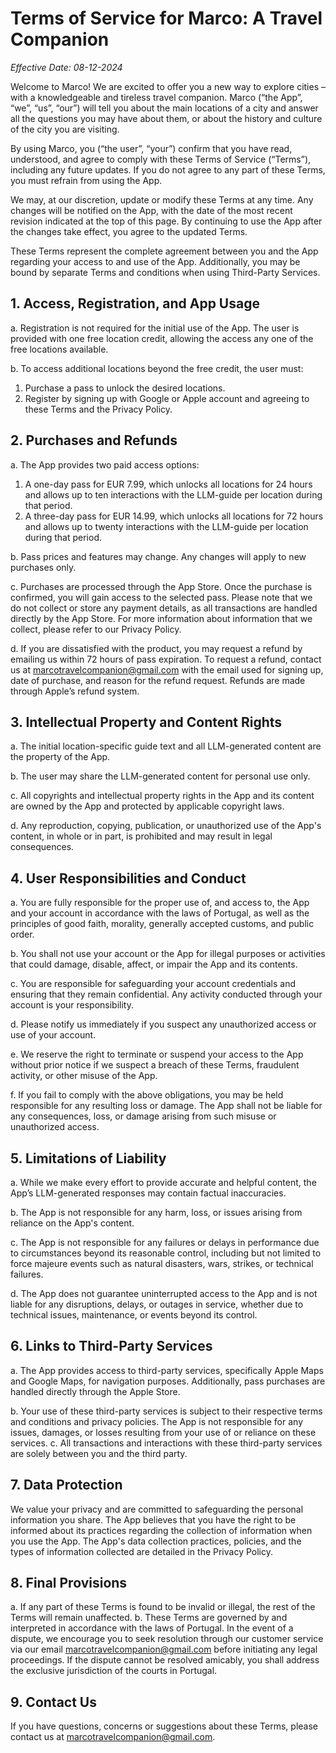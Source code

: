 # Terms of Service for Marco: A Travel Companion

*Effective Date: 08-12-2024*

Welcome to Marco! We are excited to offer you a new way to explore cities – with a knowledgeable and tireless travel companion. Marco (“the App”, “we”, “us”, “our”) will tell you about the main locations of a city and answer all the questions you may have about them, or about the history and culture of the city you are visiting.

By using Marco, you (“the user”, “your”) confirm that you have read, understood, and agree to comply with these Terms of Service (“Terms”), including any future updates. If you do not agree to any part of these Terms, you must refrain from using the App.

We may, at our discretion, update or modify these Terms at any time. Any changes will be notified on the App, with the date of the most recent revision indicated at the top of this page. By continuing to use the App after the changes take effect, you agree to the updated Terms.

These Terms represent the complete agreement between you and the App regarding your access to and use of the App. Additionally, you may be bound by separate Terms and conditions when using Third-Party Services.

## 1. Access, Registration, and App Usage
a. Registration is not required for the initial use of the App. The user is provided with one free location credit, allowing the access any one of the free locations available.

b. To access additional locations beyond the free credit, the user must:
1. Purchase a pass to unlock the desired locations.
2. Register by signing up with Google or Apple account and agreeing to these Terms and the Privacy Policy.


## 2. Purchases and Refunds
a. The App provides two paid access options:
1. A one-day pass for EUR 7.99, which unlocks all locations for 24 hours and allows up to ten interactions with the LLM-guide per location during that period.
2. A three-day pass for EUR 14.99, which unlocks all locations for 72 hours and allows up to twenty interactions with the LLM-guide per location during that period.

b. Pass prices and features may change. Any changes will apply to new purchases only.

c. Purchases are processed through the App Store. Once the purchase is confirmed, you will gain access to the selected pass. Please note that we do not collect or store any payment details, as all transactions are handled directly by the App Store. For more information about information that we collect, please refer to our Privacy Policy.

d. If you are dissatisfied with the product, you may request a refund by emailing us within 72 hours of pass expiration. To request a refund, contact us at marcotravelcompanion@gmail.com with the email used for signing up, date of purchase, and reason for the refund request. Refunds are made through Apple’s refund system.


## 3. Intellectual Property and Content Rights
a. The initial location-specific guide text and all LLM-generated content are the property of the App.

b. The user may share the LLM-generated content for personal use only.

c. All copyrights and intellectual property rights in the App and its content are owned by the App and protected by applicable copyright laws.

d. Any reproduction, copying, publication, or unauthorized use of the App's content, in whole or in part, is prohibited and may result in legal consequences.


## 4. User Responsibilities and Conduct
a. You are fully responsible for the proper use of, and access to, the App and your account in accordance with the laws of Portugal, as well as the principles of good faith, morality, generally accepted customs, and public order.

b. You shall not use your account or the App for illegal purposes or activities that could damage, disable, affect, or impair the App and its contents.

c. You are responsible for safeguarding your account credentials and ensuring that they remain confidential. Any activity conducted through your account is your responsibility.

d. Please notify us immediately if you suspect any unauthorized access or use of your account.

e. We reserve the right to terminate or suspend your access to the App without prior notice if we suspect a breach of these Terms, fraudulent activity, or other misuse of the App.

f. If you fail to comply with the above obligations, you may be held responsible for any resulting loss or damage. The App shall not be liable for any consequences, loss, or damage arising from such misuse or unauthorized access.


## 5. Limitations of Liability
a. While we make every effort to provide accurate and helpful content, the App’s LLM-generated responses may contain factual inaccuracies.

b. The App is not responsible for any harm, loss, or issues arising from reliance on the App's content.

c. The App is not responsible for any failures or delays in performance due to circumstances beyond its reasonable control, including but not limited to force majeure events such as natural disasters, wars, strikes, or technical failures.

d. The App does not guarantee uninterrupted access to the App and is not liable for any disruptions, delays, or outages in service, whether due to technical issues, maintenance, or events beyond its control.


## 6. Links to Third-Party Services
a. The App provides access to third-party services, specifically Apple Maps and Google Maps, for navigation purposes. Additionally, pass purchases are handled directly through the Apple Store.

b. Your use of these third-party services is subject to their respective terms and conditions and privacy policies. The App is not responsible for any issues, damages, or losses resulting from your use of or reliance on these services.
c. All transactions and interactions with these third-party services are solely between you and the third party.


## 7. Data Protection
We value your privacy and are committed to safeguarding the personal information you share. The App believes that you have the right to be informed about its practices regarding the collection of information when you use the App. The App's data collection practices, policies, and the types of information collected are detailed in the Privacy Policy.


## 8. Final Provisions
a. If any part of these Terms is found to be invalid or illegal, the rest of the Terms will remain unaffected. 
b. These Terms are governed by and interpreted in accordance with the laws of Portugal. In the event of a dispute, we encourage you to seek resolution through our customer service via our email [marcotravelcompanion@gmail.com](mailto:marcotravelcompanion@gmail.com) before initiating any legal proceedings. If the dispute cannot be resolved amicably, you shall address the exclusive jurisdiction of the courts in Portugal.


## 9. Contact Us
If you have questions, concerns or suggestions about these Terms, please contact us at [marcotravelcompanion@gmail.com](mailto:marcotravelcompanion@gmail.com).
